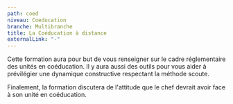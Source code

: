 ```yaml
---
path: coed
niveau: Coeducation
branche: Multibranche
title: La Coéducation à distance
externalLink: "-"
---
```



Cette formation aura pour but de vous renseigner sur le cadre réglementaire des unités en coéducation. Il y aura aussi des outils pour vous aider à prévilégier une dynamique constructive respectant la méthode scoute.

Finalement, la formation discutera de l'attitude que le chef devrait avoir face à son unité en coéducation.